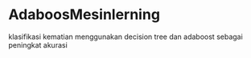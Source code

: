 # AdaboosMesinlerning
klasifikasi kematian menggunakan decision tree dan adaboost sebagai peningkat akurasi
